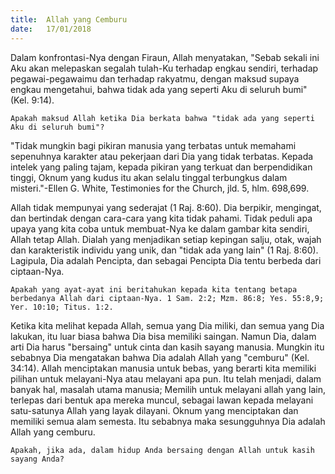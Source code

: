 ```yaml
---
title:  Allah yang Cemburu
date:   17/01/2018
---
```


Dalam konfrontasi-Nya dengan Firaun, Allah menyatakan, "Sebab sekali ini Aku akan melepaskan segalah tulah-Ku terhadap engkau sendiri, terhadap pegawai-pegawaimu dan terhadap rakyatmu, dengan maksud supaya engkau mengetahui, bahwa tidak ada yang seperti Aku di seluruh bumi" (Kel. 9:14).

`Apakah maksud Allah ketika Dia berkata bahwa "tidak ada yang seperti Aku di seluruh bumi"?`

"Tidak mungkin bagi pikiran manusia yang terbatas untuk memahami sepenuhnya karakter atau pekerjaan dari Dia yang tidak terbatas. Kepada intelek yang paling tajam, kepada pikiran yang terkuat dan berpendidikan tinggi, Oknum yang kudus itu akan selalu tinggal terbungkus dalam misteri."-Ellen G. White, Testimonies for the Church, jld. 5, hlm. 698,699.

Allah tidak mempunyai yang sederajat (1 Raj. 8:60). Dia berpikir, mengingat, dan bertindak dengan cara-cara yang kita tidak pahami. Tidak peduli apa upaya yang kita coba untuk membuat-Nya ke dalam gambar kita sendiri, Allah tetap Allah. Dialah yang menjadikan setiap kepingan salju, otak, wajah dan karakteristik individu yang unik, dan "tidak ada yang lain"  (1 Raj. 8:60). Lagipula, Dia adalah Pencipta, dan sebagai Pencipta Dia tentu berbeda dari ciptaan-Nya.

`Apakah yang ayat-ayat ini beritahukan kepada kita tentang betapa berbedanya Allah dari ciptaan-Nya. 1 Sam. 2:2; Mzm. 86:8; Yes. 55:8,9; Yer. 10:10; Titus. 1:2.`

Ketika kita melihat kepada Allah, semua yang Dia miliki, dan semua yang Dia lakukan, itu luar biasa bahwa Dia bisa memiliki saingan. Namun Dia, dalam arti Dia harus "bersaing" untuk cinta dan kasih sayang manusia. Mungkin itu sebabnya Dia mengatakan bahwa Dia adalah Allah yang "cemburu" (Kel. 34:14). Allah menciptakan manusia untuk bebas, yang berarti kita memiliki pilihan untuk melayani-Nya atau melayani apa pun. Itu telah menjadi, dalam banyak hal, masalah utama manusia; Memilih untuk melayani allah yang lain, terlepas dari bentuk apa mereka muncul, sebagai lawan kepada melayani satu-satunya Allah yang layak dilayani. Oknum yang menciptakan dan memiliki semua alam semesta. Itu sebabnya maka sesungguhnya Dia adalah Allah yang cemburu.

`Apakah, jika ada, dalam hidup Anda bersaing dengan Allah untuk kasih sayang Anda?`